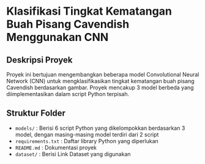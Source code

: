 # Klasifikasi Tingkat Kematangan Buah Pisang Cavendish Menggunakan CNN

## Deskripsi Proyek
Proyek ini bertujuan mengembangkan beberapa model Convolutional Neural Network (CNN) untuk mengklasifikasikan tingkat kematangan buah pisang Cavendish berdasarkan gambar. Proyek mencakup 3 model berbeda yang diimplementasikan dalam script Python terpisah.

## Struktur Folder
- `models/`    : Berisi 6 script Python yang dikelompokkan berdasarkan 3 model, dengan masing-masing model terdiri dari 2 script  
- `requirements.txt` : Daftar library Python yang diperlukan
- `README.md`  : Dokumentasi proyek  
- `dataset/`   : Berisi Link Dataset yang digunakan  
